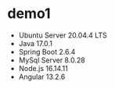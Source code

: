 # demo1

- Ubuntu Server 20.04.4 LTS
- Java 17.0.1
- Spring Boot 2.6.4
- MySql Server 8.0.28
- Node.js 16.14.11
- Angular 13.2.6